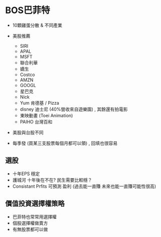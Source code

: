# BOS巴菲特

- 10顆雞蛋分散 & 不同產業
- 美股推薦
    - SIRI
    - APAL
    - MSFT
    - 聯合利華
    - 嬌生
    - Costco
    - AMZN
    - GOOGL
    - 星巴克
    - Nick
    - Yum 肯德基 / Pizza
    - disney 迪士尼 (40%營收來自遊樂園) , 其餘還有拍電影
    - 東映動畫 (Toei Animation)
    - PAIHO 台灣百和

- 美股與台股不同
- 每季發 (買某三支股票每個月都可以領) , 回填也很容易


## 選股
- 十年EPS 穩定
- 護城河 十年後在不在? 民生需要比較穩？
- Consistant Prfits 可預測  盈利  (過去能一直賺 未來也能一直賺可能性很高)


## 價值投資選擇權策略
- 巴菲特也常常用選擇權
- 個股選擇權做賣方
- 有無股票都可以做